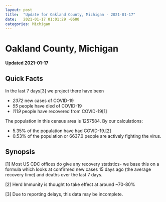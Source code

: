 ```yaml
---
layout: post
title:  "Update for Oakland County, Michigan - 2021-01-17"
date:   2021-01-17 01:01:29 -0600
categories: Michigan
---
```


# Oakland County, Michigan
#### Updated 2021-01-17

## Quick Facts

In the last 7 days[3] we project there have been
- *2372* new cases of COVID-19
- *55* people have died of COVID-19
- *1119* people have recovered from COVID-19[1]

The population in this census area is 1257584. By our calculations:
- 5.35% of the population have had COVID-19.[2]
- 0.53% of the population or 6637.0 people are actively fighting the virus.

## Synopsis




[1] Most US CDC offices do give any recovery statistics- we base this on a formula which looks at confirmed new cases
15 days ago (the average recovery time) and deaths over the last 7 days.

[2] Herd Immunity is thought to take effect at around ~70-80%

[3] Due to reporting delays, this data may be incomplete.
 
    